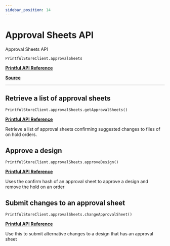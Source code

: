 ```yaml
---
sidebar_position: 14
---
```


# Approval Sheets API

Approval Sheets API

`PrintfulStoreClient.approvalSheets`

[**Printful API Reference**](https://developers.printful.com/docs/?_gl=1*1sbmfdi*_ga*NDMzMTM2Mjk0LjE2ODcyMzU3MDc.*_ga_EZ4XVRL864*MTY4ODc3OTM1NC4xMi4xLjE2ODg3ODEwMzYuMTAuMC4w#tag/Approval-Sheets-API)

[**Source**](https://github.com/artT14/printful-sdk-js/blob/main/src/lib/approval-sheets.ts)

---

## Retrieve a list of approval sheets

`PrintfulStoreClient.approvalSheets.getApprovalSheets()`

[**Printful API Reference**](https://developers.printful.com/docs/?_gl=1*1sbmfdi*_ga*NDMzMTM2Mjk0LjE2ODcyMzU3MDc.*_ga_EZ4XVRL864*MTY4ODc3OTM1NC4xMi4xLjE2ODg3ODEwMzYuMTAuMC4w#operation/getApprovalSheets)

Retrieve a list of approval sheets confirming suggested changes to files of on hold orders.



## Approve a design

`PrintfulStoreClient.approvalSheets.approveDesign()`

[**Printful API Reference**](https://developers.printful.com/docs/?_gl=1*1sbmfdi*_ga*NDMzMTM2Mjk0LjE2ODcyMzU3MDc.*_ga_EZ4XVRL864*MTY4ODc3OTM1NC4xMi4xLjE2ODg3ODEwMzYuMTAuMC4w#operation/approveDesign)

Uses the confirm hash of an approval sheet to approve a design and remove the hold on an order




## Submit changes to an approval sheet

`PrintfulStoreClient.approvalSheets.changeApprovalSheet()`

[**Printful API Reference**](https://developers.printful.com/docs/?_gl=1*1sbmfdi*_ga*NDMzMTM2Mjk0LjE2ODcyMzU3MDc.*_ga_EZ4XVRL864*MTY4ODc3OTM1NC4xMi4xLjE2ODg3ODEwMzYuMTAuMC4w#operation/submitApprovalSheetChanges)

Use this to submit alternative changes to a design that has an approval sheet